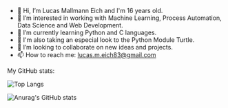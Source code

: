 - 👋 Hi, I’m Lucas Mallmann Eich and I'm 16 years old.
- 👀 I’m interested in working with Machine Learning, Process Automation, Data Science and Web Development.
- 🌱 I’m currently learning Python and C languages.
- :turtle: I'm also taking an especial look to the Python Module Turtle.
- 💞️ I’m looking to collaborate on new ideas and projects. 
- 📫 How to reach me: lucas.m.eich83@gmail.com

My GitHub stats:  

![Top Langs](https://github-readme-stats.vercel.app/api/top-langs/?username=LucasMallmannEich&theme=tokyonight)

![Anurag's GitHub stats](https://github-readme-stats.vercel.app/api?username=LucasMallmannEich&show_icons=true&theme=radical)
